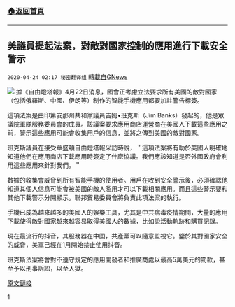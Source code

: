 ###  [:house:返回首頁](https://github.com/ourhimalayas/txt)
---

## 美議員提起法案，對敵對國家控制的應用進行下載安全警示
`2020-04-24 02:17 秘密翻译组` [轉載自GNews](https://gnews.org/zh-hant/183111/)

![](https://s3.amazonaws.com/gnews-media-offload/wp-content/uploads/2020/04/24020126/1-205.jpg)
據《自由燈塔報》4月22日消息，國會正考慮立法要求所有美國的敵對國家（包括俄羅斯、中國、伊朗等）制作的智能手機應用都要加註警告標簽。

這項法案是由印第安那州共和黨議員吉姆•班克斯（Jim Banks）發起的，他是眾議院軍隊服務委員會的成員。該議案要求應用商店運營商在美國人下載這些應用之前，警示這些應用可能會收集用戶的信息，並將之傳到美國的敵對國家。

班克斯議員在接受華盛頓自由燈塔報采訪時說，＂這項法案將有助於美國人明確地知道他們在應用商店下載應用時簽定了什麽協議。我們應該知道是否外國政府會利用這些應用來針對我們。＂

數據的收集會威脅到所有智能手機的使用者。用戶在收到安全警示後，必須確認他知道其個人信息可能會被美國的敵人濫用才可以下載相關應用。而且這些警示要和其他下載警示分開顯示。聯邦貿易委員會將負責此項法案的執行。

手機已成為越來越多的美國人的娛樂工具，尤其是中共病毒疫情期間，大量的應用下載使得敵對國家越來越容易取得美國人的數據，比如說活動軌跡和購買記錄。

現在最流行的抖音，其服務器在中囯，共產黨可以隨意監視它。鑒於其對國家安全的威脅，美軍已經在1月開始禁止使用抖音。

班克斯法案將會對不遵守規定的應用開發者和推廣商處以最高5萬美元的罰款，甚至予以刑事訴訟，以至入獄。

[原文鏈接](https://freebeacon.com/national-security/new-bill-would-require-warning-labels-on-apps-made-by-china-russia/)

1
